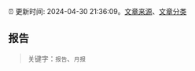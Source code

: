:alarm_clock: 更新时间: 2024-04-30 21:36:09。[文章来源](/README.md)、[文章分类](/TAGS.md)

## 报告


> 关键字：`报告`、`月报`



